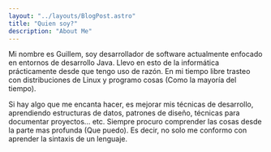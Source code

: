 ```yaml
---
layout: "../layouts/BlogPost.astro"
title: "Quien soy?"
description: "About Me"
---
```

 
Mi nombre es Guillem, soy desarrollador de software actualmente enfocado en entornos de desarrollo Java. Llevo en esto de la informática prácticamente desde que tengo uso de razón. En mi tiempo libre trasteo con distribuciones de Linux y programo cosas (Como la mayoría del tiempo).

Si hay algo que me encanta hacer, es mejorar mis técnicas de desarrollo, aprendiendo estructuras de datos, patrones de diseño, técnicas para documentar proyectos... etc.
Siempre procuro comprender las cosas desde la parte mas profunda (Que puedo). Es decir, no solo me conformo con aprender la sintaxis de un lenguaje.
